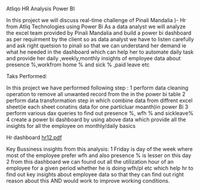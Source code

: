 Atliqo HR Analysis Power BI

In this project we will discuss real-time challenge of Pinali Mandalia
)- Hr from Atliq Technologies using Power Bi
As a data analyst  we will analyze the excel team provided by Pinali Mandalia and build a power bi dashboard as per requirment by the client 
so as data analyst we have to  listen carefully and ask right quetsion to pinali so that we can understand her demand ie what he needed in the dashboard which can
help her to automate daily task and provide her daily ,weekly,monthly insights of employee data about presence %,workfrom home % and sick % ,paid leave etc 

Taks Performed:

In this project we have performed  following step :
1  perform data cleaning operation to remove all unwanted record from the in the power bi table
2  perform data transformation step in which combine data from diffrent excel sheet(ie each sheet conatins data for one particluar moanth)in power Bi
3  perform various dax queries to find out presence %, wfh % and sickleave% 
4 create a power bi dashboard by using above data which provide all the insights for all the employee on monthly/daily basics

Hr dashboard
[hr12.pdf](https://github.com/user-attachments/files/16755282/hr12.pdf)

 Key Bussiness insights from this analysis:
 1  Friday is day of the week where most of the employee prefer wfh and also presence % is lesser on this day
 2  from this dashboard we can found out all the utilization hour of an employee  for a given period whether he is doing wfh/pl etc which help hr to find out key insights 
  about employee data   so that they can find out right reason about this AND would work to improve working conditions.
    
  





